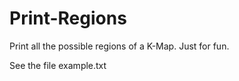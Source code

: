 # Print-Regions
Print all the possible regions of a K-Map.  Just for fun.

See the file example.txt
